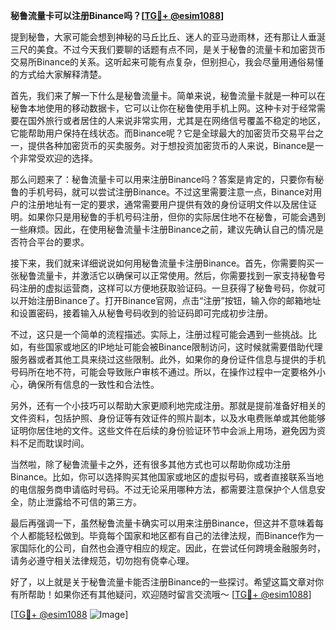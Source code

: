 **秘鲁流量卡可以注册Binance吗？[[TG💪+ @esim1088](https://t.me/s/esim1088)]**

提到秘鲁，大家可能会想到神秘的马丘比丘、迷人的亚马逊雨林，还有那让人垂涎三尺的美食。不过今天我们要聊的话题有点不同，是关于秘鲁的流量卡和加密货币交易所Binance的关系。这听起来可能有点复杂，但别担心，我会尽量用通俗易懂的方式给大家解释清楚。

首先，我们来了解一下什么是秘鲁流量卡。简单来说，秘鲁流量卡就是一种可以在秘鲁本地使用的移动数据卡，它可以让你在秘鲁使用手机上网。这种卡对于经常需要在国外旅行或者居住的人来说非常实用，尤其是在网络信号覆盖不稳定的地区，它能帮助用户保持在线状态。而Binance呢？它是全球最大的加密货币交易平台之一，提供各种加密货币的买卖服务。对于想投资加密货币的人来说，Binance是一个非常受欢迎的选择。

那么问题来了：秘鲁流量卡可以用来注册Binance吗？答案是肯定的，只要你有秘鲁的手机号码，就可以尝试注册Binance。不过这里需要注意一点，Binance对用户的注册地址有一定的要求，通常需要用户提供有效的身份证明文件以及居住证明。如果你只是用秘鲁的手机号码注册，但你的实际居住地不在秘鲁，可能会遇到一些麻烦。因此，在使用秘鲁流量卡注册Binance之前，建议先确认自己的情况是否符合平台的要求。

接下来，我们就来详细说说如何用秘鲁流量卡注册Binance。首先，你需要购买一张秘鲁流量卡，并激活它以确保可以正常使用。然后，你需要找到一家支持秘鲁号码注册的虚拟运营商，这样可以方便地获取验证码。一旦获得了秘鲁号码，你就可以开始注册Binance了。打开Binance官网，点击“注册”按钮，输入你的邮箱地址和设置密码，接着输入从秘鲁号码收到的验证码即可完成初步注册。

不过，这只是一个简单的流程描述。实际上，注册过程可能会遇到一些挑战。比如，有些国家或地区的IP地址可能会被Binance限制访问，这时候就需要借助代理服务器或者其他工具来绕过这些限制。此外，如果你的身份证件信息与提供的手机号码所在地不符，可能会导致账户审核不通过。所以，在操作过程中一定要格外小心，确保所有信息的一致性和合法性。

另外，还有一个小技巧可以帮助大家更顺利地完成注册。那就是提前准备好相关的文件资料，包括护照、身份证等有效证件的照片副本，以及水电费账单或其他能够证明你居住地的文件。这些文件在后续的身份验证环节中会派上用场，避免因为资料不足而耽误时间。

当然啦，除了秘鲁流量卡之外，还有很多其他方式也可以帮助你成功注册Binance。比如，你可以选择购买其他国家或地区的虚拟号码，或者直接联系当地的电信服务商申请临时号码。不过无论采用哪种方法，都需要注意保护个人信息安全，防止泄露给不可信的第三方。

最后再强调一下，虽然秘鲁流量卡确实可以用来注册Binance，但这并不意味着每个人都能轻松做到。毕竟每个国家和地区都有自己的法律法规，而Binance作为一家国际化的公司，自然也会遵守相应的规定。因此，在尝试任何跨境金融服务时，请务必遵守相关法律规范，切勿抱有侥幸心理。

好了，以上就是关于秘鲁流量卡能否注册Binance的一些探讨。希望这篇文章对你有所帮助！如果你还有其他疑问，欢迎随时留言交流哦～ [[TG💪+ @esim1088](https://t.me/s/esim1088)]

[[TG💪+ @esim1088](https://t.me/s/esim1088) ![Image](https://i.postimg.cc/4NQfJmqS/Snipaste-2025-05-13-00-14-12.png)]